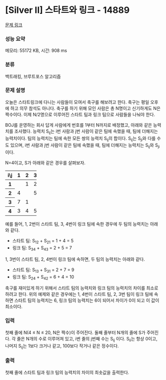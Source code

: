 # [Silver II] 스타트와 링크 - 14889 

[문제 링크](https://www.acmicpc.net/problem/14889) 

### 성능 요약

메모리: 55172 KB, 시간: 908 ms

### 분류

백트래킹, 브루트포스 알고리즘

### 문제 설명

<p>오늘은 스타트링크에 다니는 사람들이 모여서 축구를 해보려고 한다. 축구는 평일 오후에 하고 의무 참석도 아니다. 축구를 하기 위해 모인 사람은 총 N명이고 신기하게도 N은 짝수이다. 이제 N/2명으로 이루어진 스타트 팀과 링크 팀으로 사람들을 나눠야 한다.</p>

<p>BOJ를 운영하는 회사 답게 사람에게 번호를 1부터 N까지로 배정했고, 아래와 같은 능력치를 조사했다. 능력치 S<sub>ij</sub>는 i번 사람과 j번 사람이 같은 팀에 속했을 때, 팀에 더해지는 능력치이다. 팀의 능력치는 팀에 속한 모든 쌍의 능력치 S<sub>ij</sub>의 합이다. S<sub>ij</sub>는 S<sub>ji</sub>와 다를 수도 있으며, i번 사람과 j번 사람이 같은 팀에 속했을 때, 팀에 더해지는 능력치는 S<sub>ij</sub>와 S<sub>ji</sub>이다.</p>

<p>N=4이고, S가 아래와 같은 경우를 살펴보자.</p>

<table class="table table-bordered" style="width:20%">
	<thead>
		<tr>
			<th>i\j</th>
			<th>1</th>
			<th>2</th>
			<th>3</th>
			<th>4</th>
		</tr>
	</thead>
	<tbody>
		<tr>
			<th>1</th>
			<td> </td>
			<td>1</td>
			<td>2</td>
			<td>3</td>
		</tr>
		<tr>
			<th>2</th>
			<td>4</td>
			<td> </td>
			<td>5</td>
			<td>6</td>
		</tr>
		<tr>
			<th>3</th>
			<td>7</td>
			<td>1</td>
			<td> </td>
			<td>2</td>
		</tr>
		<tr>
			<th>4</th>
			<td>3</td>
			<td>4</td>
			<td>5</td>
			<td> </td>
		</tr>
	</tbody>
</table>

<p>예를 들어, 1, 2번이 스타트 팀, 3, 4번이 링크 팀에 속한 경우에 두 팀의 능력치는 아래와 같다.</p>

<ul>
	<li>스타트 팀: S<sub>12</sub> + S<sub>21</sub> = 1 + 4 = 5</li>
	<li>링크 팀: S<sub>34</sub> + S<sub>43</sub> = 2 + 5 = 7</li>
</ul>

<p>1, 3번이 스타트 팀, 2, 4번이 링크 팀에 속하면, 두 팀의 능력치는 아래와 같다.</p>

<ul>
	<li>스타트 팀: S<sub>13</sub> + S<sub>31</sub> = 2 + 7 = 9</li>
	<li>링크 팀: S<sub>24</sub> + S<sub>42</sub> = 6 + 4 = 10</li>
</ul>

<p>축구를 재미있게 하기 위해서 스타트 팀의 능력치와 링크 팀의 능력치의 차이를 최소로 하려고 한다. 위의 예제와 같은 경우에는 1, 4번이 스타트 팀, 2, 3번 팀이 링크 팀에 속하면 스타트 팀의 능력치는 6, 링크 팀의 능력치는 6이 되어서 차이가 0이 되고 이 값이 최소이다.</p>

### 입력 

 <p>첫째 줄에 N(4 ≤ N ≤ 20, N은 짝수)이 주어진다. 둘째 줄부터 N개의 줄에 S가 주어진다. 각 줄은 N개의 수로 이루어져 있고, i번 줄의 j번째 수는 S<sub>ij</sub> 이다. S<sub>ii</sub>는 항상 0이고, 나머지 S<sub>ij</sub>는 1보다 크거나 같고, 100보다 작거나 같은 정수이다.</p>

### 출력 

 <p>첫째 줄에 스타트 팀과 링크 팀의 능력치의 차이의 최솟값을 출력한다.</p>

